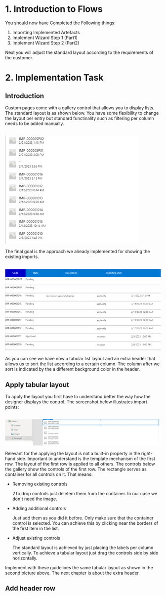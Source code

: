 # 1. Introduction to Flows

You should now have Completed the Following things:

1. Importing Implemented Artefacts
2. Implement Wizard Step 1 (Part1)
2. Implement Wizard Step 2 (Part2)

Next you will adjust the standard layout according to the requirements of the customer.

# 2. Implementation Task

## Introduction

Custom pages come with a gallery control that allows you to display lists. The standard layout is as shown below. You have some flexibility to change the layout per entry but standard functinality such as filtering per column needs to be added manually.

<br><img src="./images/appr_list_def_layout.png" /><br>

The final goal is the approach we already implemented for showing the existing imports.

<br><img src="./images/appr_list_def_goal.png" /><br>

As you can see we have now a tabular list layout and an extra header that allows us to sort the list according to a certain column. The column after we sort is indicated by the a different background color in the header.

## Apply tabular layout

To apply the layout you first have to understand better the way how the designer displays the control. The screenshot below illustrates import points:

<br><img src="./images/appr_list_ctrls_tree.png" /><br>

Relevant for the applying the layout is not a built-in property in the right-hand side. Important to understand is the template mechanism of the first row. The layout of the first row is applied to all others. The controls below the gallery show the controls of the first row. The rectangle serves as container for all controls on it. That means:
* Removing existing controls

  2To drop controls just deletem them from the container. In our case we don't need the image.

* Adding additional controls

  Just add them as you did it before. Only make sure that the container control is selected. You can achieve this by clicking near the borders of the first item in the list.

* Adjust existing controls

  The standard layout is achieved by just placing the labels per column vertically. To achieve a tabular layout just drag the controls side by side horizontally.

Implement with these guidelines the same tabular layout as shown in the second picture above. The next chapter is about the extra header.

## Add header row